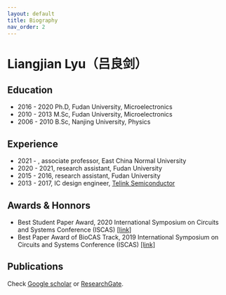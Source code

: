 ```yaml
---
layout: default
title: Biography
nav_order: 2
---
```


# Liangjian Lyu（吕良剑）

## Education

* 2016 - 2020 Ph.D, Fudan University, Microelectronics
* 2010 - 2013 M.Sc, Fudan University, Microelectronics
* 2006 - 2010 B.Sc, Nanjing University, Physics

## Experience

* 2021 - , associate professor, East China Normal University
* 2020 - 2021, research assistant, Fudan University
* 2015 - 2016, research assistant, Fudan University
* 2013 - 2017, IC design engineer, [Telink Semiconductor](https://www.telink-semi.com/)

## Awards & Honnors

* Best Student Paper Award, 2020 International Symposium on Circuits and Systems Conference (ISCAS) [[link]](https://news.fudan.edu.cn/2019/0604/c5a98330/page.htm)
* Best Paper Award of BioCAS Track, 2019 International Symposium on Circuits and Systems Conference (ISCAS) [[link]](https://news.fudan.edu.cn/2020/1231/c5a107643/page.htm)

## Publications

Check [Google scholar](https://scholar.google.com/citations?hl=en&user=wn7PxR8AAAAJ) or [ResearchGate](https://www.researchgate.net/profile/Liangjian-Lyu).
